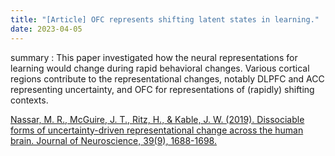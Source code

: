 ```yaml
---
title: "[Article] OFC represents shifting latent states in learning."
date: 2023-04-05
---
```


summary : This paper investigated how the neural representations for learning would change during rapid behavioral changes. Various cortical regions contribute to the representational changes, notably DLPFC and ACC representing uncertainty, and OFC for representations of (rapidly) shifting contexts.

[Nassar, M. R., McGuire, J. T., Ritz, H., & Kable, J. W. (2019). Dissociable forms of uncertainty-driven representational change across the human brain. Journal of Neuroscience, 39(9), 1688-1698.](https://www.jneurosci.org/content/39/9/1688)
